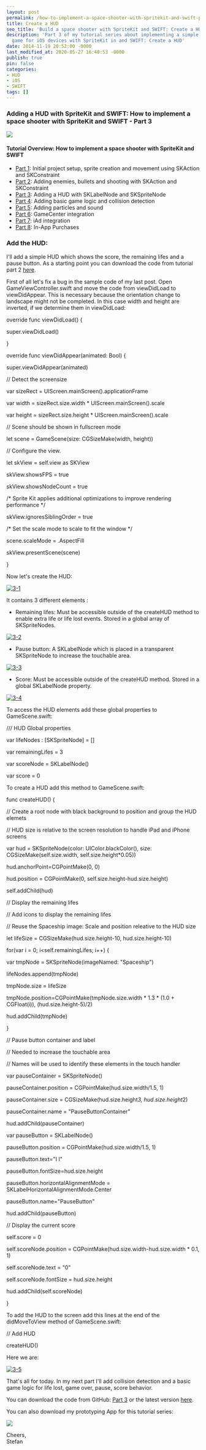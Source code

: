 ```yaml
---
layout: post
permalink: /how-to-implement-a-space-shooter-with-spritekit-and-swift-part-3-create-a-hud/
title: Create a HUD
seo_title: 'Build a space shooter with SpriteKit and SWIFT: Create a HUD'
description: 'Part 3 of my tutorial series about implementing a simple space shooter
  game for iOS devices with SpriteKit in and SWIFT: Create a HUD'
date: 2014-11-19 20:52:00 -0000
last_modified_at: 2020-05-27 16:40:53 -0000
publish: true
pin: false
categories:
- HUD
- iOS
- SWIFT
tags: []
---
```

### Adding a HUD with SpriteKit and SWIFT: How to implement a space shooter with SpriteKit and SWIFT - Part 3

[![](/assets/wp-content/uploads/2014/11/AppStore2.png)](https://itunes.apple.com/us/app/yet-another-spaceshooter/id949662362?mt=8)

#### Tutorial Overview: How to implement a space shooter with SpriteKit and SWIFT

  * [Part 1](/how-to-implement-a-space-shooter-with-spritekit-and-swift-part-1): Initial project setup, sprite creation and movement using SKAction and SKConstraint
  * [Part 2](/how-to-implement-a-space-shooter-with-spritekit-and-swift-part-2): Adding enemies, bullets and shooting with SKAction and SKConstraint
  * [Part 3](/how-to-implement-a-space-shooter-with-spritekit-and-swift-part-3-create-a-hud): Adding a HUD with SKLabelNode and SKSpriteNode
  * [Part 4](/how-to-implement-a-space-shooter-with-spritekit-and-swift-part-4-collision-detection): Adding basic game logic and collision detection
  * [Part 5](/how-to-implement-a-space-shooter-with-spritekit-and-swift-part-5-particles-and-sound): Adding particles and sound 
  * [Part 6](/how-to-implement-a-space-shooter-with-spritekit-and-swift-part-6-game-center-integration): GameCenter integration
  * [Part 7](/how-to-implement-a-space-shooter-with-spritekit-and-swift-part-7-iad-integration): iAd integration
  * [Part 8](/how-to-implement-in-app-purchase-for-your-ios-app-in-swift): In-App Purchases



### Add the HUD:

I'll add a simple HUD which shows the score, the remaining lifes and a pause button. As a starting point you can download the code from tutorial part 2 [here](https://github.com/stfnjstn/MySecondGame/releases/tag/v0.2). 

First of all let's fix a bug in the sample code of my last post. Open GameViewController.swift and move the code from viewDidLoad to viewDidAppear. This is necessary because the orientation change to landscape might not be completed. In this case width and height are inverted, if we determine them in viewDidLoad:

override func viewDidLoad() {

super.viewDidLoad()

}

override func viewDidAppear(animated: Bool) {

super.viewDidAppear(animated)

// Detect the screensize

var sizeRect = UIScreen.mainScreen().applicationFrame

var width = sizeRect.size.width * UIScreen.mainScreen().scale

var height = sizeRect.size.height * UIScreen.mainScreen().scale

// Scene should be shown in fullscreen mode

let scene = GameScene(size: CGSizeMake(width, height))

// Configure the view.

let skView = self.view as SKView

skView.showsFPS = true

skView.showsNodeCount = true

/* Sprite Kit applies additional optimizations to improve rendering performance */

skView.ignoresSiblingOrder = true

/* Set the scale mode to scale to fit the window */

scene.scaleMode = .AspectFill

skView.presentScene(scene)

}

Now let's create the HUD: 

[![3-1](/assets/wp-content/uploads/2014/11/3-1.png)](/assets/wp-content/uploads/2014/11/3-1-1.jpg)

It contains 3 different elements :

  * Remaining lifes: Must be accessible outside of the createHUD method to enable extra life or life lost events. Stored in a global array of SKSpriteNodes. 



[![3-2](/assets/wp-content/uploads/2014/11/3-2-1.jpg)](/assets/wp-content/uploads/2014/11/3-2-1.jpg)

  * Pause button: A SKLabelNode which is placed in a transparent SKSpriteNode to increase the touchable area.



[![3-3](/assets/wp-content/uploads/2014/11/3-3.png)](/assets/wp-content/uploads/2014/11/3-3.png)

  * Score: Must be accessible outside of the createHUD method. Stored in a global SKLabelNode property.



[![3-4](/assets/wp-content/uploads/2014/11/3-4.png)](/assets/wp-content/uploads/2014/11/3-4.png)

To access the HUD elements add these global properties to GameScene.swift:

/// HUD Global properties

var lifeNodes : [SKSpriteNode] = []

var remainingLifes = 3

var scoreNode = SKLabelNode()

var score = 0

To create a HUD add this method to GameScene.swift:

func createHUD() {

// Create a root node with black background to position and group the HUD elemets

// HUD size is relative to the screen resolution to handle iPad and iPhone screens

var hud = SKSpriteNode(color: UIColor.blackColor(), size: CGSizeMake(self.size.width, self.size.height*0.05))

hud.anchorPoint=CGPointMake(0, 0)

hud.position = CGPointMake(0, self.size.height-hud.size.height)

self.addChild(hud)

// Display the remaining lifes

// Add icons to display the remaining lifes

// Reuse the Spaceship image: Scale and position releative to the HUD size

let lifeSize = CGSizeMake(hud.size.height-10, hud.size.height-10)

for(var i = 0; i<self.remainingLifes; i++) {

var tmpNode = SKSpriteNode(imageNamed: "Spaceship")

lifeNodes.append(tmpNode)

tmpNode.size = lifeSize

tmpNode.position=CGPointMake(tmpNode.size.width * 1.3 * (1.0 + CGFloat(i)), (hud.size.height-5)/2)

hud.addChild(tmpNode)

}

// Pause button container and label

// Needed to increase the touchable area

// Names will be used to identify these elements in the touch handler

var pauseContainer = SKSpriteNode()

pauseContainer.position = CGPointMake(hud.size.width/1.5, 1)

pauseContainer.size = CGSizeMake(hud.size.height*3, hud.size.height*2)

pauseContainer.name = "PauseButtonContainer"

hud.addChild(pauseContainer)

var pauseButton = SKLabelNode()

pauseButton.position = CGPointMake(hud.size.width/1.5, 1)

pauseButton.text="I I"

pauseButton.fontSize=hud.size.height

pauseButton.horizontalAlignmentMode = SKLabelHorizontalAlignmentMode.Center

pauseButton.name="PauseButton"

hud.addChild(pauseButton)

// Display the current score

self.score = 0

self.scoreNode.position = CGPointMake(hud.size.width-hud.size.width * 0.1, 1)

self.scoreNode.text = "0"

self.scoreNode.fontSize = hud.size.height

hud.addChild(self.scoreNode)

}

To add the HUD to the screen add this lines at the end of the didMoveToView method of GameScene.swift: 

// Add HUD

createHUD()

Here we are:

[![3-5](/assets/wp-content/uploads/2014/11/3-5-1.png)](/assets/wp-content/uploads/2014/11/3-5-1.jpg)

That's all for today. In my next part I'll add collision detection and a basic game logic for life lost, game over, pause, score behavior.

You can download the code from GitHub: [Part 3](https://github.com/stfnjstn/MySecondGame/releases/tag/v0.3) or the latest version [here](https://github.com/stfnjstn/MySecondGame/tree/master).

You can also download my prototyping App for this tutorial series:

[![](/assets/wp-content/uploads/2014/11/AppStore2.png)](https://itunes.apple.com/us/app/yet-another-spaceshooter/id949662362?mt=8)

Cheers,   
Stefan
